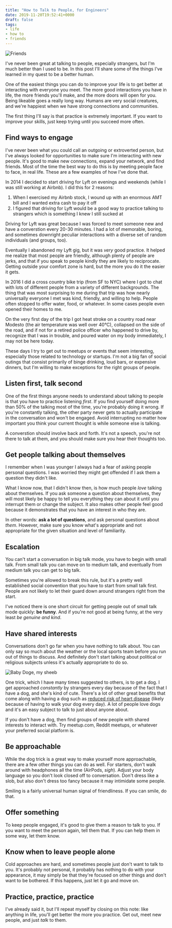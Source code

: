 ```yaml
---
title: "How to Talk to People, for Engineers"
date: 2019-11-20T19:52:41+0000
draft: false
tags:
- life
- how to
- friends
---
```

![Friends](cover.jpg "It's good to have friends")

I've never been great at talking to people, especially strangers, but I'm much better than I used to be. In this post I'll share some of the things I've learned in my quest to be a better human.

One of the easiest things you can do to improve your life is to get better at interacting with everyone you meet. The more good interactions you have in life, the more friends you'll make, and the more doors will open for you. Being likeable goes a really long way. Humans are very social creatures, and we're happiest when we have strong connections and communities.

The first thing I'll say is that practice is extremely important. If you want to improve your skills, just keep trying until you succeed more often.

## Find ways to engage

I've never been what you could call an outgoing or extroverted person, but I've always looked for opportunities to make sure I'm interacting with new people. It's good to make new connections, expand your network, and find friends. Most of the time the best way to do this is by meeting people face to face, in real life. These are a few examples of how I've done that.

In 2014 I decided to start driving for Lyft on evenings and weekends (while I was still working at Airbnb). I did this for 2 reasons:

1. When I exercised my Airbnb stock, I wound up with an enormous AMT bill and I wanted extra cash to pay it off
2. I figured that driving for Lyft would be a good way to practice talking to strangers which is something I knew I still sucked at

Driving for Lyft was great because I was forced to meet someone new and have a converstion every 20-30 minutes. I had a lot of memorable, boring, and sometimes downright peculiar interactions with a diverse set of random individuals (and groups, too).

Eventually I abandoned my Lyft gig, but it was _very_ good practice. It helped me realize that most people are friendly, although plenty of people are jerks, and that if you speak to people kindly they are likely to reciprocate. Getting outside your comfort zone is hard, but the more you do it the easier it gets.

In 2016 I did a cross country bike trip (from SF to NYC) where I got to chat with lots of different people from a variety of different backgrounds. The thing that was most surprising to me during that trip was how nearly universally everyone I met was kind, friendly, and willing to help. People often stopped to offer water, food, or whatever. In some cases people even opened their homes to me.

On the very first day of the trip I got heat stroke on a country road near Modesto (the air temperature was well over 40°C), collapsed on the side of the road, and if not for a retired police officer who happened to drive by, recognize that I was in trouble, and poured water on my body immediately, I may not be here today.

These days I try to get out to meetups or events that seem interesting, especially those related to technology or startups. I'm not a big fan of social outings that consist primarily of binge drinking, loud bars, or expensive dinners, but I'm willing to make exceptions for the right groups of people.

## Listen first, talk second

One of the first things anyone needs to understand about talking to people is that you have to practice listening _first_. If you find yourself doing more than 50% of the talking most of the time, you're probably doing it wrong. If you're constantly talking, the other party never gets to actually participate in the conversation and won't be engaged. Avoid interrupting no matter how important you think your current thought is while someone else is talking.

A converstion should involve back and forth. It's not a speech, you're not there to talk at them, and you should make sure you hear their thoughts too.

## Get people talking about themselves

I remember when I was younger I always had a fear of asking people personal questions. I was worried they might get offended if I ask them a question they didn't like.

What I know now, that I didn't know then, is how much people _love_ talking about themselves. If you ask someone a question about themselves, they will most likely be happy to tell you everything they can about it until you interrupt them or change the subject. It also makes other people feel good because it demonstrates that you have an interest in who they are.

In other words: **ask a lot of questions**, and ask personal questions about _them_. However, make sure you know what's appropriate and not appropriate for the given situation and level of familiarity.

## Escalation

You can't start a conversation in big talk mode, you have to begin with small talk. From small talk you can move on to medium talk, and eventually from medium talk you can get to big talk.

Sometimes you're allowed to break this rule, but it's a pretty well established social convention that you have to start from small talk first. People are not likely to let their guard down around strangers right from the start.

I've noticed there is one short circuit for getting people out of small talk mode quickly: **be funny**. And if you're not good at being funny, at the very least _be genuine and kind_.

## Have shared interests

Conversations don't go far when you have nothing to talk about. You can only say so much about the weather or the local sports team before you run out of things to discuss. And definitely don't start talking about political or religious subjects unless it's actually appropriate to do so.

![Baby Doge, my sheeb](night-doge.jpg "Baby Doge, my sheeb")

One trick, which I have many times suggested to others, is to get a dog. I get approached _constantly_ by strangers every day because of the fact that I have a dog, and she's kind of cute. There's a lot of other great benefits that come along with having a dog such as [reduced risk of heart disease](https://www.health.harvard.edu/staying-healthy/having-a-dog-can-help-your-heart--literally) (likely because of having to walk your dog every day). A lot of people love dogs and it's an easy subject to talk to just about anyone about.

If you don't have a dog, then find groups of new people with shared interests to interact with. Try meetup.com, Reddit meetups, or whatever your preferred social platform is.

## Be approachable

While the dog trick is a great way to make yourself more approachable, there are a few other things you can do as well. For starters, don't walk around with headphones all the time (AirPods, _sigh_). Adjust your body language so you don't look closed off to conversation. Don't dress like a slob, but also don't dress too fancy because it may intimidate some people.

Smiling is a fairly universal human signal of friendliness. If you can smile, do that.

## Offer something

To keep people engaged, it's good to give them a reason to talk to you. If you want to meet the person again, tell them that. If you can help them in some way, let them know.

## Know when to leave people alone

Cold approaches are hard, and sometimes people just don't want to talk to you. It's probably not personal, it probably has nothing to do with your appearance, it may simply be that they're focused on other things and don't want to be bothered. If this happens, just let it go and move on.

## Practice, practice, practice

I've already said it, but I'll repeat myself by closing on this note: like anything in life, you'll get better the more you practice. Get out, meet new people, and just _talk_ to them.
